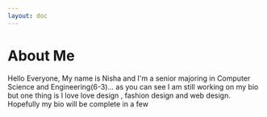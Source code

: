 ```yaml
---
layout: doc
---
```



# About Me


Hello Everyone,
My name is Nisha and I'm a senior majoring in Computer Science and Engineering(6-3)... as you can see I am still working on my bio but one thing is I love love design , fashion design and web design. Hopefully my bio will be complete in a few